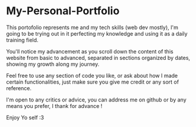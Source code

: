 # My-Personal-Portfolio
This portofolio represents me and my tech skills (web dev mostly), I'm going to be trying out in it  perfecting my knowledge and using it as a daily training field.

You'll notice my advancement as you scroll down the content of this website from basic to advanced, separated in sections organized by dates, showing my growth along my journey.

Feel free to use any section of code you like, or ask about how I made certain functionalities, just make sure you give me credit or any sort of reference.

I'm open to any critics or advice, you can address me on github or by any means you prefer, I thank for advance !

Enjoy Yo self :3